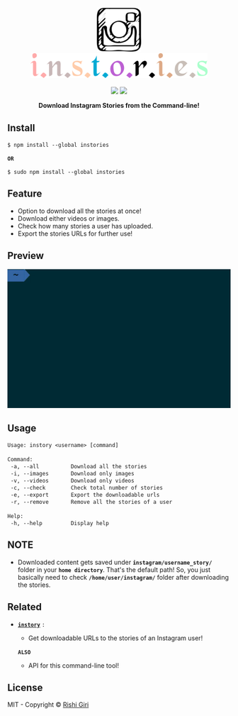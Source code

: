 <p align="center">
<br>
	<a href="https://www.npmjs.com/package/instories"><img src="media/logo.png" alt="instories" width="100"></a>
	<br>
	<img src="media/text4136.png" width="400">
	<br>
	<br>
	<a href="https://travis-ci.org/CodeDotJS/instories"><img src="https://travis-ci.org/CodeDotJS/instories.svg?branch=master"></a>
	<img src="https://img.shields.io/badge/code_style-XO-5ed9c7.svg">
</p>

<p align="center"><b>Download Instagram Stories from the Command-line!</b></p>


## Install

```
$ npm install --global instories
```
__`OR`__
```
$ sudo npm install --global instories
```

## Feature

- Option to download all the stories at once!
- Download either videos or images.
- Check how many stories a user has uploaded.
- Export the stories URLs for further use!

## Preview

<p align="center">
	<img src="media/preview.gif">
</p>


## Usage

```
Usage: instory <username> [command]

Command:
 -a, --all          Download all the stories
 -i, --images       Download only images
 -v, --videos       Download only videos
 -c, --check        Check total number of stories
 -e, --export       Export the downloadable urls
 -r, --remove       Remove all the stories of a user

Help:
 -h, --help         Display help

```

## NOTE

- Downloaded content gets saved under __`instagram/username_story/`__ folder in your __`home directory`__. That's the default path!
So, you just basically need to check __`/home/user/instagram/`__ folder after downloading the stories.

## Related

- __[`instory`](https://github.com/CodeDotJS/instory)__ `:`
	- Get downloadable URLs to the stories of an Instagram user!

	__`ALSO`__

	- API for this command-line tool!

## License

MIT - Copyright &copy; [Rishi Giri](http://rishi.ml)
